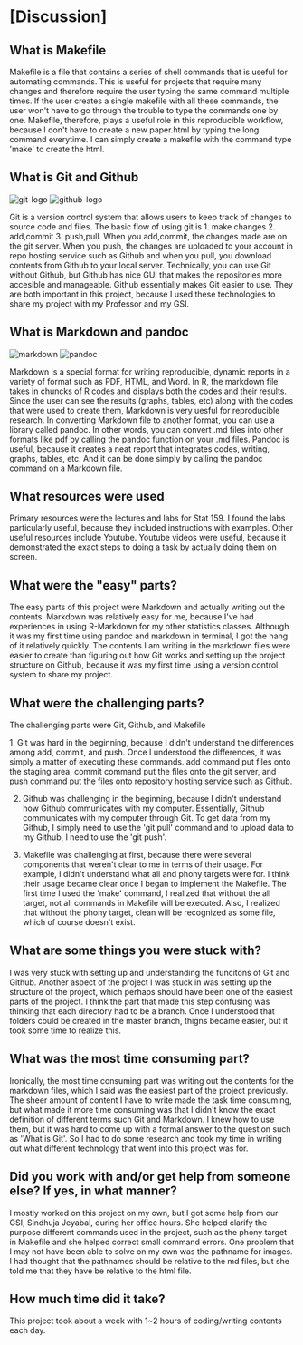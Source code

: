 


<h1>[Discussion]</h1>

<h2>What is Makefile</h2>
<p>Makefile is a file that contains a series of shell commands that is
useful for automating commands.  This is useful for projects that require
many changes and therefore require the user typing the same command multiple
times.  If the user creates a single makefile with all these commands, the
user won't have to go through the trouble to type the commands one by one.
Makefile, therefore, plays a useful role in this reproducible workflow,
because I don't have to create a new paper.html by typing the long command
everytime.  I can simply create a makefile with the command type 'make'
to create the html.</p>


<h2>What is Git and Github</h2>

![git-logo](../images/git-logo.png)
![github-logo](../images/github-logo.png)

<p>Git is a version control system that allows users to keep track of changes
to source code and files.  The basic flow of using git is 1. make changes 2. add,commit 3. push,pull. When you add,commit, the changes made are on 
the git server. When you push, the changes are uploaded to your account in repo hosting service such as Github and when you pull, you download contents 
from Github to your local server.  Technically, you can use Git without Github, but Github has nice GUI that makes the repositories more accesible and 
manageable.  Github essentially makes Git easier to use. They are both important in this project, because I used these technologies to share my 
project with my Professor and my GSI.</p>   


<h2>What is Markdown and pandoc</h2>

![markdown](../images/markdown-logo.png)
![pandoc](../images/pandoc-logo.png)

<p>Markdown is a special format for writing reproducible, dynamic reports in
a variety of format such as PDF, HTML, and Word.  In R, the markdown file 
takes in chuncks of R codes and displays both the codes and their results.  
Since the user can see the results (graphs, tables, etc) along with the
codes that were used to create them, Markdown is very uesful for 
reproducible research.  In converting Markdown file to another format,
you can use a library called pandoc.  In other words, you can convert
.md files into other formats like pdf by calling the pandoc function
on your .md files.  Pandoc is useful, because it creates a neat report
that integrates codes, writing, graphs, tables, etc.  And it can be done
simply by calling the pandoc command on a Markdown file.</p>


<h2>What resources were used</h2>
<p>Primary resources were the lectures and labs for Stat 159.  I found the 
labs particularly useful, because they included instructions with examples.
Other useful resources include Youtube.  Youtube videos were useful, because
it demonstrated the exact steps to doing a task by actually doing them on screen.</p>


<h2>What were the "easy" parts?</h2>
<p>The easy parts of this project were Markdown and actually writing out the contents.
Markdown was relatively easy for me, because I've had experiences in using R-Markdown
for my other statistics classes.  Although it was my first time using pandoc and markdown
in terminal, I got the hang of it relatively quickly.  The contents I am writing in 
the markdown files were easier to create than figuring out how Git works and setting
up the project structure on Github, because it was my first time using a version control system
to share my project.</p>


<h2>What were the challenging parts?</h2>
<p>The challenging parts were Git, Github, and Makefile</p> 
1. Git was hard in the beginning, because
I didn't understand the differences among add, commit, and push.  Once I understood the differences,
it was simply a matter of executing these commands.  add command put files onto the staging area,
commit command put the files onto the git server, and push command put the files onto repository
hosting service such as Github.  

2. Github was challenging in the beginning, because I didn't understand how Github communicates
with my computer.  Essentially, Github communicates with my computer through Git.  To 
get data from my Github, I simply need to use the 'git pull' command and to upload data to my
Github, I need to use the 'git push'.  

3. Makefile was challenging at first, because there were several components that weren't clear
to me in terms of their usage.  For example, I didn't understand what all and phony targets were for.
I think their usage became clear once I began to implement the Makefile.  The first time I used
the 'make' command, I realized that without the all target, not all commands in Makefile will be 
executed.  Also, I realized that without the phony target, clean will be recognized as some file,
which of course doesn't exist.  

<h2>What are some things you were stuck with?</h2>
<p>I was very stuck with setting up and understanding the funcitons of Git and Github.  Another aspect
of the project I was stuck in was setting up the structure of the project, which perhaps should have
been one of the easiest parts of the project.  I think the part that made this step confusing was
thinking that each directory had to be a branch.  Once I understood that folders could be created in
the master branch, thigns became easier, but it took some time to realize this.</p>

<h2>What was the most time consuming part?</h2>
<p>Ironically, the most time consuming part was writing out the contents for the markdown files, which
I said was the easiest part of the project previously.  The sheer amount of content I have to write made
the task time consuming, but what made it more time consuming was that I didn't know the exact definition
of different terms such Git and Markdown.  I knew how to use them, but it was hard to come up with a 
formal answer to the question such as 'What is Git'.  So I had to do some research and took my time
in writing out what different technology that went into this project was for.</p>

<h2>Did you work with and/or get help from someone else? If yes, in what manner?</h2>
<p>I mostly worked on this project on my own, but I got some help from our GSI, Sindhuja Jeyabal,
during her office hours.  She helped clarify the purpose different commands used in the project, such
as the phony target in Makefile and she helped correct small command errors.  One problem that
I may not have been able to solve on my own was the pathname for images.  I had thought that 
the pathnames should be relative to the md files, but she told me that they have be relative to 
the html file. </p>

<h2>How much time did it take?</h2>
<p>This project took about a week with 1~2 hours of coding/writing contents each day.</p>

